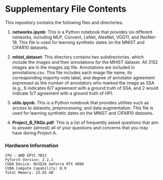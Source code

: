 # Supplementary File Contents

This repository contains the following files and directories:

1. **networks.ipynb**: This is a Python notebook that provides six different networks, including MLP, Convent, LeNet, AlexNet, VGG11, and ResNet-18. This file is used for learning synthetic dates on the MNIST and CIFAR10 datasets.

2. **mhist_dataset**: This directory contains two subdirectories, which include the images and their annotations for the MHIST dataset. All 3152 images are in the images.zip file. Annotations are included in annotations.csv. This file includes each image file name, its corresponding majority-vote label, and degree of annotator agreement expressed as the number of annotators who marked the image as SSA (e.g., 6 indicates 6/7 agreement with a ground truth of SSA, and 2 would indicate 5/7 agreement with a ground truth of HP).

3. **utils.ipynb**: This is a Python notebook that provides utilities such as access to datasets, preprocessing, and data augmentation. This file is used for learning synthetic dates on the MNIST and CIFAR10 datasets.

4. **Project_B_FAQs.pdf**: This is a list of frequently asked questions that aim to answer (almost) all of your questions and concerns that you may have during Project A.

### Hardware Information

```
CPU : AMD EPYC 7B13
PyTorch Version: 2.2.1
CUDA Device: NVIDIA GeForce RTX 4090
CUDA Compute Capability: 8.9
Total Memory: 23.65 GB
```